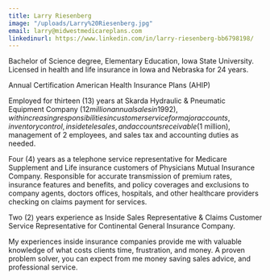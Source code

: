 ```yaml
---
title: Larry Riesenberg
image: "/uploads/Larry%20Riesenberg.jpg"
email: larry@midwestmedicareplans.com
linkedinurl: https://www.linkedin.com/in/larry-riesenberg-bb6798198/
---
```


Bachelor of Science degree, Elementary Education, Iowa State University. Licensed in health and life insurance in Iowa and Nebraska for 24 years.

Annual Certification American Health Insurance Plans (AHIP)
  
Employed for thirteen (13) years at Skarda Hydraulic & Pneumatic Equipment Company ($12 million annual sales in 1992), with increasing responsibilities in customer service for major accounts, inventory control, inside telesales, and accounts receivable ($1 million), management of 2 employees, and sales tax and accounting duties as needed.  

Four (4) years as a telephone service representative for Medicare Supplement and Life insurance customers of Physicians Mutual Insurance Company. 
Responsible for accurate transmission of premium rates, insurance features and benefits, and policy coverages and exclusions to company agents, doctors offices, hospitals, and other healthcare providers checking on claims payment for services.

Two (2) years experience as Inside Sales Representative & Claims Customer Service Representative for Continental General Insurance Company. 

My experiences inside insurance companies provide me with valuable knowledge of what costs clients time, frustration, and money. A proven problem solver, you can expect from me money saving sales advice, and professional service.
